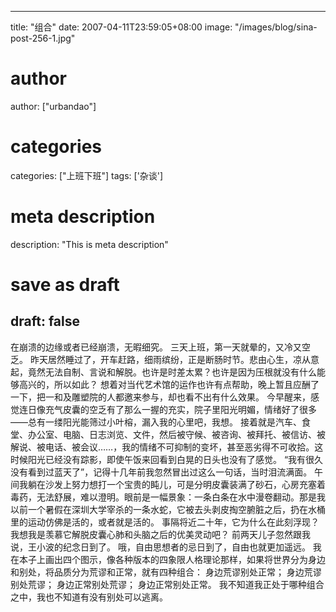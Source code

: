 
---
title: "组合"
date: 2007-04-11T23:59:05+08:00
image: "/images/blog/sina-post-256-1.jpg"
# author
author: ["urbandao"]
# categories
categories: ["上班下班"]
tags: ['杂谈']
# meta description
description: "This is meta description"
# save as draft
draft: false
---

在崩溃的边缘或者已经崩溃，无暇细究。
三天上班，第一天就晕的，又冷又空乏。
昨天居然睡过了，开车赶路，细雨缤纷，正是断肠时节。悲由心生，凉从意起，竟然无法自制、言说和解脱。也许是时差太累？也许是因为压根就没有什么能够高兴的，所以如此？
想着对当代艺术馆的运作也许有点帮助，晚上暂且应酬了一下，把一和及雕塑院的人都邀来参与，却也看不出有什么效果。
今早醒来，感觉连日像充气皮囊的空乏有了那么一握的充实，院子里阳光明媚，情绪好了很多——总有一缕阳光能筛过小叶榕，漏入我的心里吧，我想。
接着就是汽车、食堂、办公室、电脑、日志浏览、文件，然后被守候、被咨询、被拜托、被信访、被解说、被电话、被会议……，我的情绪不可抑制的变坏，甚至恶劣得不可收拾。这时候阳光已经没有踪影，即使午饭来回看到白晃的日头也没有了感觉。
“我有很久没有看到过蓝天了”，记得十几年前我忽然冒出过这么一句话，当时泪流满面。
午间我躺在沙发上努力想打一个宝贵的盹儿，可是分明皮囊装满了砂石，心房充塞着毒药，无法舒展，难以澄明。眼前是一幅景象：一条白条在水中漫卷翻动。那是我以前一个暑假在深圳大学宰杀的一条水蛇，它被去头剥皮掏空腑脏之后，扔在水桶里的运动仿佛是活的，或者就是活的。
事隔将近二十年，它为什么在此刻浮现？我想我是羡慕它解脱皮囊心肺和头脑之后的优美灵动吧？
前两天儿子忽然跟我说，王小波的纪念日到了。
哦，自由思想者的忌日到了，自由也就更加遥远。
我在本子上画出四个图示，像各种版本的四象限人格理论那样，如果将世界分为身边和别处，将品质分为荒谬和正常，就有四种组合：
身边荒谬别处正常；
身边荒谬别处荒谬；
身边正常别处荒谬；
身边正常别处正常。
我不知道我正处于哪种组合之中，我也不知道有没有别处可以逃离。
